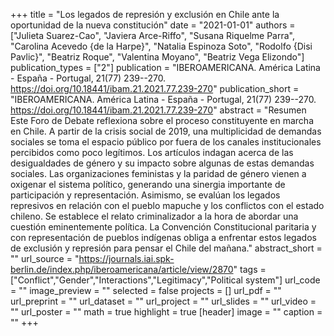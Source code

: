 +++
title = "Los legados de represión y exclusión en Chile ante la oportunidad de la nueva constitución"
date = "2021-01-01"
authors = ["Julieta Suarez-Cao", "Javiera Arce-Riffo", "Susana Riquelme Parra", "Carolina Acevedo {de la Harpe}", "Natalia Espinoza Soto", "Rodolfo {Disi Pavlic}", "Beatriz Roque", "Valentina Moyano", "Beatriz Vega Elizondo"]
publication_types = ["2"]
publication = "IBEROAMERICANA. América Latina - España - Portugal, 21(77) 239--270. https://doi.org/10.18441/ibam.21.2021.77.239-270"
publication_short = "IBEROAMERICANA. América Latina - España - Portugal, 21(77) 239--270. https://doi.org/10.18441/ibam.21.2021.77.239-270"
abstract = "Resumen 					Este Foro de Debate reflexiona sobre el proceso constituyente en marcha en Chile. A partir de la crisis social de 2019, una multiplicidad de demandas sociales se toma el espacio público por fuera de los canales institucionales percibidos como poco legítimos. Los artículos indagan acerca de las desigualdades de género y su impacto sobre algunas de estas demandas sociales. Las organizaciones feministas y la paridad de género vienen a oxigenar el sistema político, generando una sinergia importante de participación y representación. Asimismo, se evalúan los legados represivos en relación con el pueblo mapuche y los conflictos con el estado chileno. Se establece el relato criminalizador a la hora de abordar una cuestión eminentemente política. La Convención Constitucional paritaria y con representación de pueblos indígenas obliga a enfrentar estos legados de exclusión y represión para pensar el Chile del mañana."
abstract_short = ""
url_source = "https://journals.iai.spk-berlin.de/index.php/iberoamericana/article/view/2870"
tags = ["Conflict","Gender","Interactions","Legitimacy","Political system"]
url_code = ""
image_preview = ""
selected = false
projects = []
url_pdf = ""
url_preprint = ""
url_dataset = ""
url_project = ""
url_slides = ""
url_video = ""
url_poster = ""
math = true
highlight = true
[header]
image = ""
caption = ""
+++
